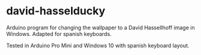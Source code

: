 # david-hasselducky
Arduino program for changing the wallpaper to a David Hassellhoff image in Windows. Adapted for spanish keyboards.

Tested in Arduino Pro Mini and Windows 10 with spanish keyboard layout.
